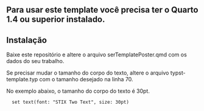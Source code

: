 ## Para usar este template você precisa ter o Quarto 1.4 ou superior instalado.

## Instalação

Baixe este repositório e altere o arquivo serTemplatePoster.qmd com os dados do seu trabalho.

Se precisar mudar o tamanho do corpo do texto, altere o arquivo typst-template.typ com o tamanho desejado na linha 70.

No exemplo abaixo, o tamanho do corpo do texto é 30pt.

`  set text(font: "STIX Two Text", size: 30pt)` 

